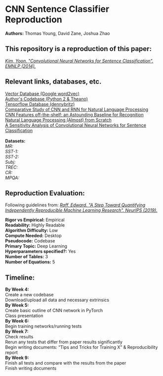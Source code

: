 # CNN Sentence Classifier Reproduction
**Authors:** Thomas Young, David Zane, Joshua Zhao

## This repository is a reproduction of this paper:
[*Kim, Yoon. "Convolutional Neural Networks for Sentence Classification". EMNLP (2014).*](https://www.aclweb.org/anthology/D14-1181.pdf)

## Relevant links, databases, etc.
[Vector Database (Google word2vec)](https://code.google.com/archive/p/word2vec) \
[Author's Codebase (Python 2 & Theano)](https://github.com/yoonkim/CNN_sentence) \
[Tensorflow Database (dennybritz)](https://github.com/dennybritz/cnn-text-classification-tf) \
[Comparative Study of CNN and RNN for Natural Language Processing](https://arxiv.org/abs/1702.01923) \
[CNN Features off-the-shelf: an Astounding Baseline for Recognition](https://arxiv.org/abs/1403.6382) \
[Natural Language Processing (Almost) from Scratch](http://www.jmlr.org/papers/volume12/collobert11a/collobert11a.pdf) \
[A Sensitivity Analysis of Convolutional Neural Networks for Sentence Classification](https://arxiv.org/abs/1510.03820) \
\
**Datasets:** \
*MR:* \
*SST-1:* \
*SST-2:* \
*Subj:* \
*TREC:* \
*CR:* \
*MPQA:* 

## Reproduction Evaluation:
Following guidelines from: [*Raff, Edward. "A Step Toward Quantifying Independently Reproducible Machine Learning Research". NeurIPS (2019).*](https://papers.nips.cc/paper/8787-a-step-toward-quantifying-independently-reproducible-machine-learning-research.pdf)


**Rigor vs Empirical:** Empirical \
**Readability:** Highly Readable \
**Algorithm Difficulty:** Low \
**Compute Needed:** Desktop \
**Pseudocode:** Codebase \
**Primary Topic:** Deep Learning \
**Hyperparameters specified?:** Yes \
**Number of Tables:** 3 \
**Number of Equations:** 5 



## Timeline:
**By Week 4:**\
Create a new codebase\
Download/upload all data and necessary extrinsics\
**By Week 5:**\
Create basic outline of CNN network in PyTorch\
Class presentation\
**By Week 6:** \
Begin training networks/running tests \
**By Week 7:** \
Check results\
Rerun any tests that differ from paper results significantly\
Begin writing documents: “Tips and Tricks for Training X” & Reproducibility report\
**By Week 9:** \
Finish all tests and compare with the results from the paper\
Finish writing documents
